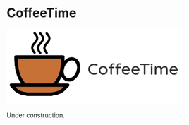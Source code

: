 # CoffeeTime

![](https://github.com/cycool29/CoffeeTime/raw/master/src/proglogo2.png)


Under construction. 
